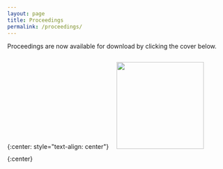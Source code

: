 ```yaml
---
layout: page
title: Proceedings
permalink: /proceedings/
---
```


Proceedings are now available for download by clicking the cover below.

{:center: style="text-align: center"}
<a href="{{ site.baseurl }}/assets/vihar2017_proceedings.pdf">
<img style="margin: 1em; width: 200px;" src="{{ site.baseurl }}/assets/vihar2017_proceedings_cover_small.png">
</a>
{:center}
